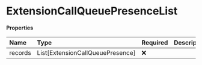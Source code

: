 # ExtensionCallQueuePresenceList

**Properties**

| Name    | Type                             | Required | Description |
| :------ | :------------------------------- | :------- | :---------- |
| records | List[ExtensionCallQueuePresence] | ❌       |             |

<!-- This file was generated by liblab | https://liblab.com/ -->
